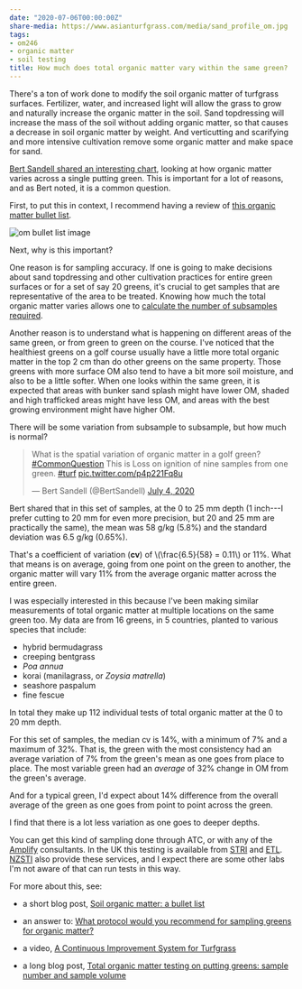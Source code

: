 ```yaml
---
date: "2020-07-06T00:00:00Z"
share-media: https://www.asianturfgrass.com/media/sand_profile_om.jpg
tags:
- om246
- organic matter
- soil testing
title: How much does total organic matter vary within the same green?
---
```


There's a ton of work done to modify the soil organic matter of turfgrass surfaces. Fertilizer, water, and increased light will allow the grass to grow and naturally increase the organic matter in the soil. Sand topdressing will increase the mass of the soil without adding organic matter, so that causes a decrease in soil organic matter by weight. And verticutting and scarifying and more intensive cultivation remove some organic matter and make space for sand.

[Bert Sandell shared an interesting chart](https://twitter.com/BertSandell/status/1279330051180441601?s=20), looking at how organic matter varies across a single putting green. This is important for a lot of reasons, and as Bert noted, it is a common question.

First, to put this in context, I recommend having a review of [this organic matter bullet list](https://www.asianturfgrass.com/2020-02-17-soil-organic-matter-bullet-list/).

![om bullet list image](/media/om_bullet.jpg)

Next, why is this important? 

One reason is for sampling accuracy. If one is going to make decisions about sand topdressing and other cultivation practices for entire green surfaces or for a set of say 20 greens, it's crucial to get samples that are representative of the area to be treated. Knowing how much the total organic matter varies allows one to [calculate the number of subsamples required](https://www.asianturfgrass.com/2019-07-29-total-organic-matter-testing-sample-size/).

Another reason is to understand what is happening on different areas of the same green, or from green to green on the course. I've noticed that the healthiest greens on a golf course usually have a little more total organic matter in the top 2 cm than do other greens on the same property. Those greens with more surface OM also tend to have a bit more soil moisture, and also to be a little softer. When one looks within the same green, it is expected that areas with bunker sand splash might have lower OM, shaded and high trafficked areas might have less OM, and areas with the best growing environment might have higher OM.

There will be some variation from subsample to subsample, but how much is normal? 

<blockquote class="twitter-tweet"><p lang="en" dir="ltr">What is the spatial variation of organic matter in a golf green? <a href="https://twitter.com/hashtag/CommonQuestion?src=hash&amp;ref_src=twsrc%5Etfw">#CommonQuestion</a> This is Loss on ignition of nine samples from one green. <a href="https://twitter.com/hashtag/turf?src=hash&amp;ref_src=twsrc%5Etfw">#turf</a> <a href="https://t.co/p4p221Fq8u">pic.twitter.com/p4p221Fq8u</a></p>&mdash; Bert Sandell (@BertSandell) <a href="https://twitter.com/BertSandell/status/1279330051180441601?ref_src=twsrc%5Etfw">July 4, 2020</a></blockquote> <script async src="https://platform.twitter.com/widgets.js" charset="utf-8"></script> 

Bert shared that in this set of samples, at the 0 to 25 mm depth (1 inch---I prefer cutting to 20 mm for even more precision, but 20 and 25 mm are practically the same), the mean was 58 g/kg (5.8%) and the standard deviation was 6.5 g/kg (0.65%). 

That's a coefficient of variation (**cv**) of \\(\frac{6.5}{58} = 0.11\\) or 11%. What that means is on average, going from one point on the green to another, the organic matter will vary 11% from the average organic matter across the entire green.

I was especially interested in this because I've been making similar measurements of total organic matter at multiple locations on the same green too. My data are from 16 greens, in 5 countries, planted to various species that include:

* hybrid bermudagrass
* creeping bentgrass
* *Poa annua*
* korai (manilagrass, or *Zoysia matrella*)
* seashore paspalum
* fine fescue

In total they make up 112 individual tests of total organic matter at the 0 to 20 mm depth.

For this set of samples, the median cv is 14%, with a minimum of 7% and a maximum of 32%. That is, the green with the most consistency had an average variation of 7% from the green's mean as one goes from place to place. The most variable green had an *average* of 32% change in OM from the green's average.

And for a typical green, I'd expect about 14% difference from the overall average of the green as one goes from point to point across the green.

I find that there is a lot less variation as one goes to deeper depths. 

You can get this kind of sampling done through ATC, or with any of the [Amplify](https://www.amplifytogether.com/) consultants. In the UK this testing is available from [STRI](https://strigroup.com/) and [ETL](https://www.etl-ltd.com/european-turfgrass-laboratories/sports-turf-material-testing/organic-matter-testing-part-one/). [NZSTI](https://www.nzsti.org.nz/) also provide these services, and I expect there are some other labs I'm not aware of that can run tests in this way.

For more about this, see:

* a short blog post, [Soil organic matter: a bullet list](https://www.asianturfgrass.com/2020-02-17-soil-organic-matter-bullet-list/)

* an answer to: [What protocol would you recommend for sampling greens for organic matter?](https://www.asianturfgrass.com/2020-05-13-putting-green-organic-matter-by-depth/)

* a video, [A Continuous Improvement System for Turfgrass](https://vimeo.com/375475148)

* a long blog post, [Total organic matter testing on putting greens: sample number and sample volume](https://www.asianturfgrass.com/2019-07-29-total-organic-matter-testing-sample-size/)



 

